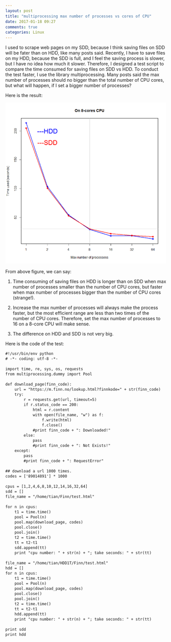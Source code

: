 ```yaml
---
layout: post
title: "multiprocessing max number of processes vs cores of CPU"
date: 2017-01-18 09:27
comments: true
categories: Linux
---
```



I used to scrape web pages on my SDD, because I think saving files on SDD will be fater than on HDD, like many posts said. Recently, I have to save files on my HDD, because the SDD is full, and I feel the saving process is slower, but I have no idea how much it slower. Therefore, I designed a test script to compare the time consumed for saving files on SDD vs HDD. To conduct the test faster, I use the library multiprocessing. Many posts said the max number of processes should no bigger than the total number of CPU cores, but what will happen, if I set a bigger number of processes? 


Here is the result: 

![]( /images/hdd_sdd.png )

From above figure, we can say:

1. Time consuming of saving files on HDD is longer than on SDD when max number of processes smaller than the number of CPU cores, but faster when max number of processes bigger than the number of CPU cores (strange!). 

2. Increase the max number of processes will always make the process faster, but the most efficient range are less than two times of the number of CPU cores. Therefore, set the max number of processes to 16 on a 8-core CPU will make sense.

3. The difference on HDD and SDD is not very big. 



Here is the code of the test: 

~~~~
#!/usr/bin/env python
# -*- coding: utf-8 -*-

import time, re, sys, os, requests
from multiprocessing.dummy import Pool 

def download_page(finn_code):
    url = "https://m.finn.no/lookup.html?finnkode=" + str(finn_code)
    try:
        r = requests.get(url, timeout=5)
        if r.status_code == 200:
            html = r.content
            with open(file_name, "w") as f:
                f.write(html)
                f.close()
            #print finn_code + ": Downloaded!"   
        else:
            pass
            #print finn_code + ": Not Exists!"
    except:
        pass
        #print finn_code + ": RequestError"  

## download a url 1000 times.
codes = ['89014891'] * 1000 

cpus = [1,2,4,6,8,10,12,14,16,32,64]
sdd = []
file_name = "/home/tian/Finn/test.html"

for n in cpus:
    t1 = time.time()
    pool = Pool(n)
    pool.map(download_page, codes) 
    pool.close()  
    pool.join() 
    t2 = time.time()
    tt = t2-t1
    sdd.append(tt)
    print "cpu number: " + str(n) + "; take seconds: " + str(tt)

file_name = "/home/tian/HDD1T/Finn/test.html"
hdd = []
for n in cpus:
    t1 = time.time()
    pool = Pool(n)
    pool.map(download_page, codes) 
    pool.close()  
    pool.join() 
    t2 = time.time()
    tt = t2-t1
    hdd.append(tt)
    print "cpu number: " + str(n) + "; take seconds: " + str(tt)

print sdd
print hdd
    
~~~~


